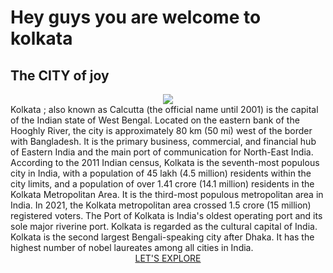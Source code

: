 <!doctype html>
<html><head>
<title>WOLCOME TO KOLKATA </title>
</head>
<style>

h1 {
text-align:center;background-color:RGB(10000,0,0);
color:RGB(10000,10000,10000);
}

h2 {
text-align:center;background-color:RGB(0,1000,0);
color:RGB(10000,10000,10000);
}

.btn {
    text-decoration: none;
    color: white;
    background-color: red;
    padding: 4px;
    /* margin: 3px; */
    border-radius: 50%;
}

.btn:visited{
    text-decoration: none;
    /* color: black; */
}

</style>
<body><h1>Hey guys you are welcome to kolkata</h1>
</h1>
<h2>The CITY of joy</h2>
<center><img src="C:\Users\chira\OneDrive\Desktop\WELCOME TO KOLKATA\1200px-Howrah_bridge_at_night.jpg"hight:"1"></center>
<p1>Kolkata ; also known as Calcutta (the official name until 2001) is the capital of the Indian state of West Bengal.
    Located on the eastern bank of the Hooghly River, the city is approximately 80 km (50 mi) west of the border with Bangladesh. 
    It is the primary business, commercial, and financial hub of Eastern India and the main port of communication for North-East India.
    According to the 2011 Indian census, Kolkata is the seventh-most populous city in India, with a population of 45 lakh (4.5 million) residents within the city limits, and a population of over 1.41 crore (14.1 million) residents in the Kolkata Metropolitan Area. 
    It is the third-most populous metropolitan area in India. In 2021, the Kolkata metropolitan area crossed 1.5 crore (15 million) registered voters. The Port of Kolkata is India's oldest operating port and its sole major riverine port. Kolkata is regarded as the cultural capital of India. Kolkata is the second largest Bengali-speaking city after Dhaka. It has the highest number of nobel laureates among all cities in India.</p1><BR>
<center><a href="C:\Users\chira\OneDrive\Desktop\WELCOME TO KOLKATA\place to visit.html" class="btn">LET'S EXPLORE</a></center>

</body>

</html>
